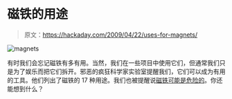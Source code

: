 # 磁铁的用途

> 原文：<https://hackaday.com/2009/04/22/uses-for-magnets/>

![magnets](img/83371b09bc6e8cc2fe8f33cbba261f14.png "magnets")

有时我们会忘记磁铁有多有用。当然，我们在一些项目中使用它们，但通常我们只是为了娱乐而把它们拆开。邪恶的疯狂科学家实验室提醒我们，它们可以成为有用的工具。他们列出了磁铁的 17 种用途。我们也被提醒说[磁铁可能是危险的](http://hackaday.com/2009/02/18/dirks-accident/)。你还能想到什么？